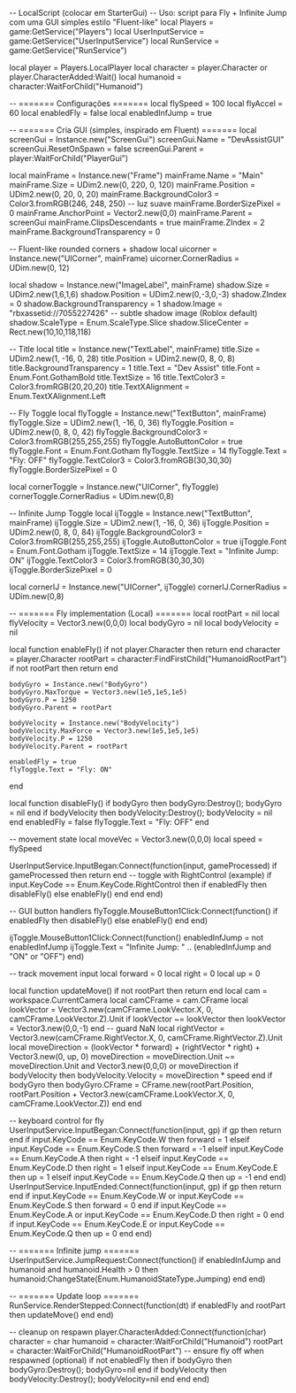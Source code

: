 -- LocalScript (colocar em StarterGui)
-- Uso: script para Fly + Infinite Jump com uma GUI simples estilo "Fluent-like"
local Players = game:GetService("Players")
local UserInputService = game:GetService("UserInputService")
local RunService = game:GetService("RunService")

local player = Players.LocalPlayer
local character = player.Character or player.CharacterAdded:Wait()
local humanoid = character:WaitForChild("Humanoid")

-- ======= Configurações =======
local flySpeed = 100
local flyAccel = 60
local enabledFly = false
local enabledInfJump = true

-- ======= Cria GUI (simples, inspirado em Fluent) =======
local screenGui = Instance.new("ScreenGui")
screenGui.Name = "DevAssistGUI"
screenGui.ResetOnSpawn = false
screenGui.Parent = player:WaitForChild("PlayerGui")

local mainFrame = Instance.new("Frame")
mainFrame.Name = "Main"
mainFrame.Size = UDim2.new(0, 220, 0, 120)
mainFrame.Position = UDim2.new(0, 20, 0, 20)
mainFrame.BackgroundColor3 = Color3.fromRGB(246, 248, 250) -- luz suave
mainFrame.BorderSizePixel = 0
mainFrame.AnchorPoint = Vector2.new(0,0)
mainFrame.Parent = screenGui
mainFrame.ClipsDescendants = true
mainFrame.ZIndex = 2
mainFrame.BackgroundTransparency = 0

-- Fluent-like rounded corners + shadow
local uicorner = Instance.new("UICorner", mainFrame)
uicorner.CornerRadius = UDim.new(0, 12)

local shadow = Instance.new("ImageLabel", mainFrame)
shadow.Size = UDim2.new(1,6,1,6)
shadow.Position = UDim2.new(0,-3,0,-3)
shadow.ZIndex = 0
shadow.BackgroundTransparency = 1
shadow.Image = "rbxassetid://7055227426" -- subtle shadow image (Roblox default)
shadow.ScaleType = Enum.ScaleType.Slice
shadow.SliceCenter = Rect.new(10,10,118,118)

-- Title
local title = Instance.new("TextLabel", mainFrame)
title.Size = UDim2.new(1, -16, 0, 28)
title.Position = UDim2.new(0, 8, 0, 8)
title.BackgroundTransparency = 1
title.Text = "Dev Assist"
title.Font = Enum.Font.GothamBold
title.TextSize = 16
title.TextColor3 = Color3.fromRGB(20,20,20)
title.TextXAlignment = Enum.TextXAlignment.Left

-- Fly Toggle
local flyToggle = Instance.new("TextButton", mainFrame)
flyToggle.Size = UDim2.new(1, -16, 0, 36)
flyToggle.Position = UDim2.new(0, 8, 0, 42)
flyToggle.BackgroundColor3 = Color3.fromRGB(255,255,255)
flyToggle.AutoButtonColor = true
flyToggle.Font = Enum.Font.Gotham
flyToggle.TextSize = 14
flyToggle.Text = "Fly: OFF"
flyToggle.TextColor3 = Color3.fromRGB(30,30,30)
flyToggle.BorderSizePixel = 0

local cornerToggle = Instance.new("UICorner", flyToggle)
cornerToggle.CornerRadius = UDim.new(0,8)

-- Infinite Jump Toggle
local ijToggle = Instance.new("TextButton", mainFrame)
ijToggle.Size = UDim2.new(1, -16, 0, 36)
ijToggle.Position = UDim2.new(0, 8, 0, 84)
ijToggle.BackgroundColor3 = Color3.fromRGB(255,255,255)
ijToggle.AutoButtonColor = true
ijToggle.Font = Enum.Font.Gotham
ijToggle.TextSize = 14
ijToggle.Text = "Infinite Jump: ON"
ijToggle.TextColor3 = Color3.fromRGB(30,30,30)
ijToggle.BorderSizePixel = 0

local cornerIJ = Instance.new("UICorner", ijToggle)
cornerIJ.CornerRadius = UDim.new(0,8)

-- ======= Fly implementation (Local) =======
local rootPart = nil
local flyVelocity = Vector3.new(0,0,0)
local bodyGyro = nil
local bodyVelocity = nil

local function enableFly()
    if not player.Character then return end
    character = player.Character
    rootPart = character:FindFirstChild("HumanoidRootPart")
    if not rootPart then return end

    bodyGyro = Instance.new("BodyGyro")
    bodyGyro.MaxTorque = Vector3.new(1e5,1e5,1e5)
    bodyGyro.P = 1250
    bodyGyro.Parent = rootPart

    bodyVelocity = Instance.new("BodyVelocity")
    bodyVelocity.MaxForce = Vector3.new(1e5,1e5,1e5)
    bodyVelocity.P = 1250
    bodyVelocity.Parent = rootPart

    enabledFly = true
    flyToggle.Text = "Fly: ON"
end

local function disableFly()
    if bodyGyro then bodyGyro:Destroy(); bodyGyro = nil end
    if bodyVelocity then bodyVelocity:Destroy(); bodyVelocity = nil end
    enabledFly = false
    flyToggle.Text = "Fly: OFF"
end

-- movement state
local moveVec = Vector3.new(0,0,0)
local speed = flySpeed

UserInputService.InputBegan:Connect(function(input, gameProcessed)
    if gameProcessed then return end
    -- toggle with RightControl (example)
    if input.KeyCode == Enum.KeyCode.RightControl then
        if enabledFly then disableFly() else enableFly() end
    end
end)

-- GUI button handlers
flyToggle.MouseButton1Click:Connect(function()
    if enabledFly then disableFly() else enableFly() end
end)

ijToggle.MouseButton1Click:Connect(function()
    enabledInfJump = not enabledInfJump
    ijToggle.Text = "Infinite Jump: " .. (enabledInfJump and "ON" or "OFF")
end)

-- track movement input
local forward = 0
local right = 0
local up = 0

local function updateMove()
    if not rootPart then return end
    local cam = workspace.CurrentCamera
    local camCFrame = cam.CFrame
    local lookVector = Vector3.new(camCFrame.LookVector.X, 0, camCFrame.LookVector.Z).Unit
    if lookVector ~= lookVector then lookVector = Vector3.new(0,0,-1) end -- guard NaN
    local rightVector = Vector3.new(camCFrame.RightVector.X, 0, camCFrame.RightVector.Z).Unit
    local moveDirection = (lookVector * forward) + (rightVector * right) + Vector3.new(0, up, 0)
    moveDirection = moveDirection.Unit ~= moveDirection.Unit and Vector3.new(0,0,0) or moveDirection
    if bodyVelocity then
        bodyVelocity.Velocity = moveDirection * speed
    end
    if bodyGyro then
        bodyGyro.CFrame = CFrame.new(rootPart.Position, rootPart.Position + Vector3.new(camCFrame.LookVector.X, 0, camCFrame.LookVector.Z))
    end
end

-- keyboard control for fly
UserInputService.InputBegan:Connect(function(input, gp)
    if gp then return end
    if input.KeyCode == Enum.KeyCode.W then forward = 1
    elseif input.KeyCode == Enum.KeyCode.S then forward = -1
    elseif input.KeyCode == Enum.KeyCode.A then right = -1
    elseif input.KeyCode == Enum.KeyCode.D then right = 1
    elseif input.KeyCode == Enum.KeyCode.E then up = 1
    elseif input.KeyCode == Enum.KeyCode.Q then up = -1
    end
end)
UserInputService.InputEnded:Connect(function(input, gp)
    if gp then return end
    if input.KeyCode == Enum.KeyCode.W or input.KeyCode == Enum.KeyCode.S then forward = 0 end
    if input.KeyCode == Enum.KeyCode.A or input.KeyCode == Enum.KeyCode.D then right = 0 end
    if input.KeyCode == Enum.KeyCode.E or input.KeyCode == Enum.KeyCode.Q then up = 0 end
end)

-- ======= Infinite jump =======
UserInputService.JumpRequest:Connect(function()
    if enabledInfJump and humanoid and humanoid.Health > 0 then
        humanoid:ChangeState(Enum.HumanoidStateType.Jumping)
    end
end)

-- ======= Update loop =======
RunService.RenderStepped:Connect(function(dt)
    if enabledFly and rootPart then
        updateMove()
    end
end)

-- cleanup on respawn
player.CharacterAdded:Connect(function(char)
    character = char
    humanoid = character:WaitForChild("Humanoid")
    rootPart = character:WaitForChild("HumanoidRootPart")
    -- ensure fly off when respawned (optional)
    if not enabledFly then
        if bodyGyro then bodyGyro:Destroy(); bodyGyro=nil end
        if bodyVelocity then bodyVelocity:Destroy(); bodyVelocity=nil end
    end
end)

